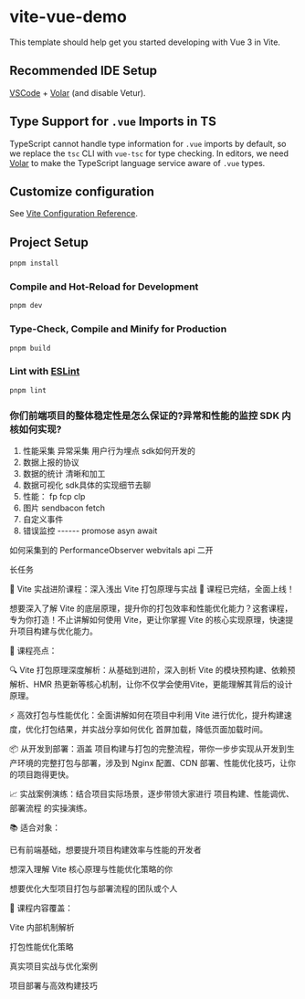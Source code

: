 # vite-vue-demo

This template should help get you started developing with Vue 3 in Vite.

## Recommended IDE Setup

[VSCode](https://code.visualstudio.com/) + [Volar](https://marketplace.visualstudio.com/items?itemName=Vue.volar) (and disable Vetur).

## Type Support for `.vue` Imports in TS

TypeScript cannot handle type information for `.vue` imports by default, so we replace the `tsc` CLI with `vue-tsc` for type checking. In editors, we need [Volar](https://marketplace.visualstudio.com/items?itemName=Vue.volar) to make the TypeScript language service aware of `.vue` types.

## Customize configuration

See [Vite Configuration Reference](https://vite.dev/config/).

## Project Setup

```sh
pnpm install
```

### Compile and Hot-Reload for Development

```sh
pnpm dev
```

### Type-Check, Compile and Minify for Production

```sh
pnpm build
```

### Lint with [ESLint](https://eslint.org/)

```sh
pnpm lint
```



 ### 你们前端项目的整体稳定性是怎么保证的?异常和性能的监控 SDK 内核如何实现?
 1. 性能采集  异常采集  用户行为埋点   sdk如何开发的
 2. 数据上报的协议
 3. 数据的统计  清晰和加工
 4. 数据可视化 
 sdk具体的实现细节去聊
 1. 性能： fp fcp clp  
 2. 图片  sendbacon fetch
 3. 自定义事件
 4. 错误监控 ------  promose asyn await  


 如何采集到的  PerformanceObserver   webvitals api 二开

长任务   





🚀 Vite 实战进阶课程：深入浅出 Vite 打包原理与实战
🔧 课程已完结，全面上线！

想要深入了解 Vite 的底层原理，提升你的打包效率和性能优化能力？这套课程，专为你打造！不止讲解如何使用 Vite，更让你掌握 Vite 的核心实现原理，快速提升项目构建与优化能力。

🎯 课程亮点：

🔍 Vite 打包原理深度解析：从基础到进阶，深入剖析 Vite 的模块预构建、依赖预解析、HMR 热更新等核心机制，让你不仅学会使用Vite，更能理解其背后的设计原理。

⚡ 高效打包与性能优化：全面讲解如何在项目中利用 Vite 进行优化，提升构建速度，优化打包结果，并实战分享如何优化 首屏加载，降低页面加载时间。

📦 从开发到部署：涵盖 项目构建与打包的完整流程，带你一步步实现从开发到生产环境的完整打包与部署，涉及到 Nginx 配置、CDN 部署、性能优化技巧，让你的项目跑得更快。

📈 实战案例演练：结合项目实际场景，逐步带领大家进行 项目构建、性能调优、部署流程 的实操演练。

📚 适合对象：

已有前端基础，想要提升项目构建效率与性能的开发者

想深入理解 Vite 核心原理与性能优化策略的你

想要优化大型项目打包与部署流程的团队或个人

📍 课程内容覆盖：

Vite 内部机制解析

打包性能优化策略

真实项目实战与优化案例

项目部署与高效构建技巧





